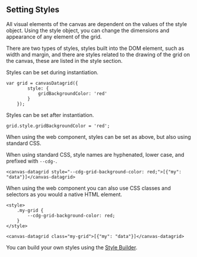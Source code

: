 Setting Styles
--------------
All visual elements of the canvas are dependent on the values of the style object.
Using the style object, you can change the dimensions and appearance of any element of the grid.

There are two types of styles, styles built into the DOM element, such as width and margin, and there
are styles related to the drawing of the grid on the canvas, these are listed in the style section.

Styles can be set during instantiation.

    var grid = canvasDatagrid({
            style: {
                gridBackgroundColor: 'red'
            }
        });

Styles can be set after instantiation.

    grid.style.gridBackgroundColor = 'red';

When using the web component, styles can be set as above, but also using standard CSS.

When using standard CSS, style names are hyphenated, lower case, and prefixed with `--cdg-`.

    <canvas-datagrid style="--cdg-grid-background-color: red;">[{"my": "data"}]</canvas-datagrid>

When using the web component you can also use CSS classes and selectors as you would a native HTML element.

    <style>
        .my-grid {
            --cdg-grid-background-color: red;
        }
    </style>

    <canvas-datagrid class="my-grid">[{"my": "data"}]</canvas-datagrid>

You can build your own styles using the <a href="https://tonygermaneri.github.io/canvas-datagrid/tutorials/styleBuilder.html">Style Builder</a>.
